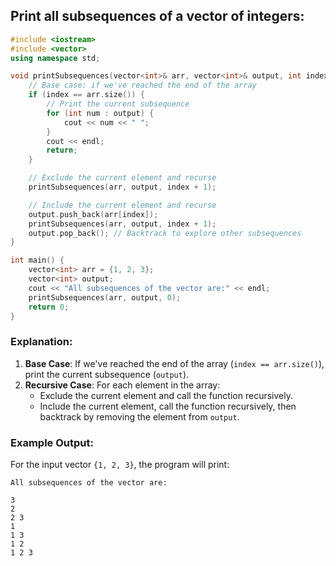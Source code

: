 ## Print all subsequences of a vector of integers:

```cpp
#include <iostream>
#include <vector>
using namespace std;

void printSubsequences(vector<int>& arr, vector<int>& output, int index) {
    // Base case: if we've reached the end of the array
    if (index == arr.size()) {
        // Print the current subsequence
        for (int num : output) {
            cout << num << " ";
        }
        cout << endl;
        return;
    }

    // Exclude the current element and recurse
    printSubsequences(arr, output, index + 1);

    // Include the current element and recurse
    output.push_back(arr[index]);
    printSubsequences(arr, output, index + 1);
    output.pop_back(); // Backtrack to explore other subsequences
}

int main() {
    vector<int> arr = {1, 2, 3};
    vector<int> output;
    cout << "All subsequences of the vector are:" << endl;
    printSubsequences(arr, output, 0);
    return 0;
}
```

### Explanation:
1. **Base Case**: If we've reached the end of the array (`index == arr.size()`), print the current subsequence (`output`).
2. **Recursive Case**: For each element in the array:
   - Exclude the current element and call the function recursively.
   - Include the current element, call the function recursively, then backtrack by removing the element from `output`.

### Example Output:
For the input vector `{1, 2, 3}`, the program will print:
```
All subsequences of the vector are:

3
2
2 3
1
1 3
1 2
1 2 3
```
